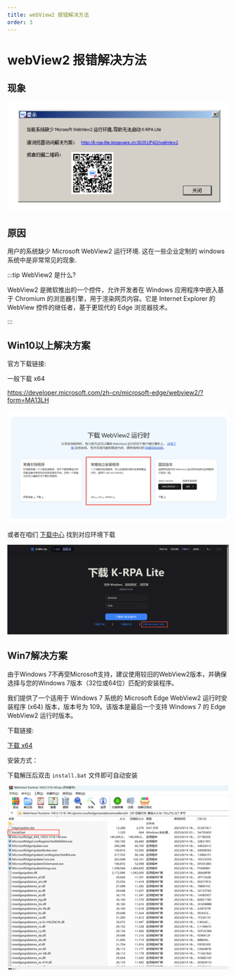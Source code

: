 ```yaml
---
title: webView2 报错解决方法
order: 3
---
```


# webView2 报错解决方法

## 现象

![缺少MicrosoftWebView2运行环境](./assets/webView2/缺少MicrosoftWebView2运行环境.png)

## 原因

用户的系统缺少 Microsoft WebView2 运行环境. 这在一些企业定制的 windows 系统中是非常常见的现象.

:::tip WebView2 是什么?

WebView2 是微软推出的一个控件，允许开发者在 Windows 应用程序中嵌入基于 Chromium 的浏览器引擎，用于渲染网页内容。它是 Internet Explorer 的 WebView 控件的继任者，基于更现代的 Edge 浏览器技术。

:::

## Win10以上解决方案

官方下载链接:

一般下载 x64

https://developer.microsoft.com/zh-cn/microsoft-edge/webview2/?form=MA13LH

![alt text](assets/webView2/d8cddf2abfb7f7500252f6b7149ec82.png)

或者在咱们 [下载中心](/Download) 找到对应环境下载

![alt text](assets/webView2/image.png)

## Win7解决方案

由于Windows 7不再受Microsoft支持，建议使用较旧的WebView2版本，并确保选择与您的Windows 7版本（32位或64位）匹配的安装程序。

我们提供了一个适用于 Windows 7 系统的 Microsoft Edge WebView2 运行时安装程序 (x64) 版本，版本号为 109。该版本是最后一个支持 Windows 7 的 Edge WebView2 运行时版本。

下载链接:

[下载 x64](https://download.krpalite.com:56780/webView2/Windows7/x64/WebView2%20Runtime%20109.0.1518.140.zip)

安装方式：

下载解压后双击 `install.bat` 文件即可自动安装

![alt text](./assets/webView2/d023c54b3c2bea8ea9c4b646dbf89e9a.png)



